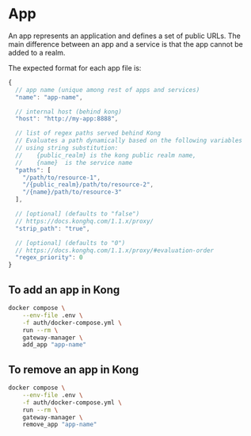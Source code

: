 # App

An app represents an application and defines a set of public URLs.
The main difference between an app and a service is that the app cannot be added to a realm.


The expected format for each app file is:

```javascript
{
  // app name (unique among rest of apps and services)
  "name": "app-name",

  // internal host (behind kong)
  "host": "http://my-app:8888",

  // list of regex paths served behind Kong
  // Evaluates a path dynamically based on the following variables
  // using string substitution:
  //    {public_realm} is the kong public realm name,
  //    {name}  is the service name
  "paths": [
    "/path/to/resource-1",
    "/{public_realm}/path/to/resource-2",
    "/{name}/path/to/resource-3"
  ],

  // [optional] (defaults to "false")
  // https://docs.konghq.com/1.1.x/proxy/
  "strip_path": "true",

  // [optional] (defaults to "0")
  // https://docs.konghq.com/1.1.x/proxy/#evaluation-order
  "regex_priority": 0
}
```

## To add an app in Kong

```bash
docker compose \
    --env-file .env \
    -f auth/docker-compose.yml \
    run --rm \
    gateway-manager \
    add_app "app-name"
```

## To remove an app in Kong

```bash
docker compose \
    --env-file .env \
    -f auth/docker-compose.yml \
    run --rm \
    gateway-manager \
    remove_app "app-name"
```
